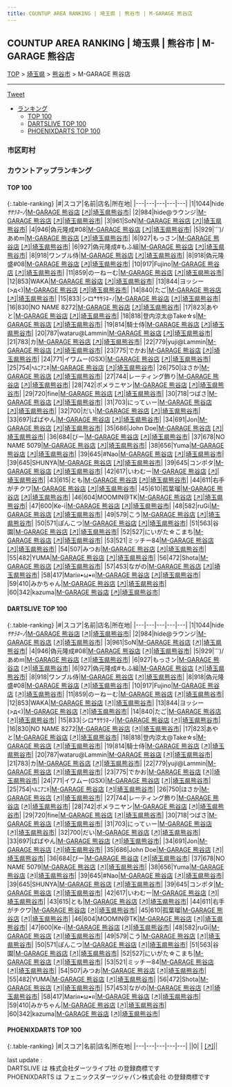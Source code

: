 ```yaml
---
title: COUNTUP AREA RANKING | 埼玉県 | 熊谷市 | M-GARAGE 熊谷店
---
```

## COUNTUP AREA RANKING | 埼玉県 | 熊谷市 | M-GARAGE 熊谷店

[TOP](/darts/rank/) > [埼玉県](/darts/rank/埼玉県/) > [熊谷市](/darts/rank/埼玉県/熊谷市/) > M-GARAGE 熊谷店

___

<a href="https://twitter.com/share?ref_src=twsrc%5Etfw" data-text="COUNTUP AREA RANKING | 埼玉県熊谷市M-GARAGE 熊谷店" class="twitter-share-button" data-hashtags="DARTSLIVE,PHOENIXDARTS,darts,ダーツ" data-show-count="false">Tweet</a>

* [ランキング](#カウントアップランキング)
    * [TOP 100](#top-100)
    * [DARTSLIVE TOP 100](#dartslive-top-100)
    * [PHOENIXDARTS TOP 100](#phoenixdarts-top-100)

### 市区町村

<ul>

</ul>

### カウントアップランキング

#### TOP 100



{:.table-ranking}
|#|スコア|名前|店名|所在地|
|---|---|---|---|---|
|1|1044|<span class="rank-name-dl">hide*ｻｻﾗﾈｰﾉ*</span>|<a href="/darts/rank/shops/a2aa69e2e9a687ba28032249b44395af.html">M-GARAGE 熊谷店</a> <a href="https://search.dartslive.com/jp/shop/a2aa69e2e9a687ba28032249b44395af">[↗]</a>|<a href="/darts/rank/埼玉県/熊谷市">埼玉県熊谷市</a>|
|2|984|<span class="rank-name-dl">hide@ラウンジ</span>|<a href="/darts/rank/shops/a2aa69e2e9a687ba28032249b44395af.html">M-GARAGE 熊谷店</a> <a href="https://search.dartslive.com/jp/shop/a2aa69e2e9a687ba28032249b44395af">[↗]</a>|<a href="/darts/rank/埼玉県/熊谷市">埼玉県熊谷市</a>|
|3|961|<span class="rank-name-dl">SoN</span>|<a href="/darts/rank/shops/a2aa69e2e9a687ba28032249b44395af.html">M-GARAGE 熊谷店</a> <a href="https://search.dartslive.com/jp/shop/a2aa69e2e9a687ba28032249b44395af">[↗]</a>|<a href="/darts/rank/埼玉県/熊谷市">埼玉県熊谷市</a>|
|4|946|<span class="rank-name-dl">偽元隆成#08</span>|<a href="/darts/rank/shops/a2aa69e2e9a687ba28032249b44395af.html">M-GARAGE 熊谷店</a> <a href="https://search.dartslive.com/jp/shop/a2aa69e2e9a687ba28032249b44395af">[↗]</a>|<a href="/darts/rank/埼玉県/熊谷市">埼玉県熊谷市</a>|
|5|929|<span class="rank-name-dl">˙˘˙)/あめm</span>|<a href="/darts/rank/shops/a2aa69e2e9a687ba28032249b44395af.html">M-GARAGE 熊谷店</a> <a href="https://search.dartslive.com/jp/shop/a2aa69e2e9a687ba28032249b44395af">[↗]</a>|<a href="/darts/rank/埼玉県/熊谷市">埼玉県熊谷市</a>|
|6|927|<span class="rank-name-dl">もっさン</span>|<a href="/darts/rank/shops/a2aa69e2e9a687ba28032249b44395af.html">M-GARAGE 熊谷店</a> <a href="https://search.dartslive.com/jp/shop/a2aa69e2e9a687ba28032249b44395af">[↗]</a>|<a href="/darts/rank/埼玉県/熊谷市">埼玉県熊谷市</a>|
|6|927|<span class="rank-name-dl">偽元隆成#もふ組</span>|<a href="/darts/rank/shops/a2aa69e2e9a687ba28032249b44395af.html">M-GARAGE 熊谷店</a> <a href="https://search.dartslive.com/jp/shop/a2aa69e2e9a687ba28032249b44395af">[↗]</a>|<a href="/darts/rank/埼玉県/熊谷市">埼玉県熊谷市</a>|
|8|918|<span class="rank-name-dl">ワンブル侍</span>|<a href="/darts/rank/shops/a2aa69e2e9a687ba28032249b44395af.html">M-GARAGE 熊谷店</a> <a href="https://search.dartslive.com/jp/shop/a2aa69e2e9a687ba28032249b44395af">[↗]</a>|<a href="/darts/rank/埼玉県/熊谷市">埼玉県熊谷市</a>|
|8|918|<span class="rank-name-dl">偽元隆盛#08</span>|<a href="/darts/rank/shops/a2aa69e2e9a687ba28032249b44395af.html">M-GARAGE 熊谷店</a> <a href="https://search.dartslive.com/jp/shop/a2aa69e2e9a687ba28032249b44395af">[↗]</a>|<a href="/darts/rank/埼玉県/熊谷市">埼玉県熊谷市</a>|
|10|917|<span class="rank-name-dl">Fujino</span>|<a href="/darts/rank/shops/a2aa69e2e9a687ba28032249b44395af.html">M-GARAGE 熊谷店</a> <a href="https://search.dartslive.com/jp/shop/a2aa69e2e9a687ba28032249b44395af">[↗]</a>|<a href="/darts/rank/埼玉県/熊谷市">埼玉県熊谷市</a>|
|11|859|<span class="rank-name-dl">のーねーむ</span>|<a href="/darts/rank/shops/a2aa69e2e9a687ba28032249b44395af.html">M-GARAGE 熊谷店</a> <a href="https://search.dartslive.com/jp/shop/a2aa69e2e9a687ba28032249b44395af">[↗]</a>|<a href="/darts/rank/埼玉県/熊谷市">埼玉県熊谷市</a>|
|12|853|<span class="rank-name-dl">WAKA</span>|<a href="/darts/rank/shops/a2aa69e2e9a687ba28032249b44395af.html">M-GARAGE 熊谷店</a> <a href="https://search.dartslive.com/jp/shop/a2aa69e2e9a687ba28032249b44395af">[↗]</a>|<a href="/darts/rank/埼玉県/熊谷市">埼玉県熊谷市</a>|
|13|844|<span class="rank-name-dl">ヨッシー(&gt;д&lt;)</span>|<a href="/darts/rank/shops/a2aa69e2e9a687ba28032249b44395af.html">M-GARAGE 熊谷店</a> <a href="https://search.dartslive.com/jp/shop/a2aa69e2e9a687ba28032249b44395af">[↗]</a>|<a href="/darts/rank/埼玉県/熊谷市">埼玉県熊谷市</a>|
|14|840|<span class="rank-name-dl">たご</span>|<a href="/darts/rank/shops/a2aa69e2e9a687ba28032249b44395af.html">M-GARAGE 熊谷店</a> <a href="https://search.dartslive.com/jp/shop/a2aa69e2e9a687ba28032249b44395af">[↗]</a>|<a href="/darts/rank/埼玉県/熊谷市">埼玉県熊谷市</a>|
|15|833|<span class="rank-name-dl">シロ*ｻｻﾗﾈｰﾉ</span>|<a href="/darts/rank/shops/a2aa69e2e9a687ba28032249b44395af.html">M-GARAGE 熊谷店</a> <a href="https://search.dartslive.com/jp/shop/a2aa69e2e9a687ba28032249b44395af">[↗]</a>|<a href="/darts/rank/埼玉県/熊谷市">埼玉県熊谷市</a>|
|16|830|<span class="rank-name-dl">NO NAME 8272</span>|<a href="/darts/rank/shops/a2aa69e2e9a687ba28032249b44395af.html">M-GARAGE 熊谷店</a> <a href="https://search.dartslive.com/jp/shop/a2aa69e2e9a687ba28032249b44395af">[↗]</a>|<a href="/darts/rank/埼玉県/熊谷市">埼玉県熊谷市</a>|
|17|823|<span class="rank-name-dl">あやと</span>|<a href="/darts/rank/shops/a2aa69e2e9a687ba28032249b44395af.html">M-GARAGE 熊谷店</a> <a href="https://search.dartslive.com/jp/shop/a2aa69e2e9a687ba28032249b44395af">[↗]</a>|<a href="/darts/rank/埼玉県/熊谷市">埼玉県熊谷市</a>|
|18|818|<span class="rank-name-dl">登内涼太@Take☆s</span>|<a href="/darts/rank/shops/a2aa69e2e9a687ba28032249b44395af.html">M-GARAGE 熊谷店</a> <a href="https://search.dartslive.com/jp/shop/a2aa69e2e9a687ba28032249b44395af">[↗]</a>|<a href="/darts/rank/埼玉県/熊谷市">埼玉県熊谷市</a>|
|19|814|<span class="rank-name-dl">騎士侍</span>|<a href="/darts/rank/shops/a2aa69e2e9a687ba28032249b44395af.html">M-GARAGE 熊谷店</a> <a href="https://search.dartslive.com/jp/shop/a2aa69e2e9a687ba28032249b44395af">[↗]</a>|<a href="/darts/rank/埼玉県/熊谷市">埼玉県熊谷市</a>|
|20|787|<span class="rank-name-dl">wataru@Lammin</span>|<a href="/darts/rank/shops/a2aa69e2e9a687ba28032249b44395af.html">M-GARAGE 熊谷店</a> <a href="https://search.dartslive.com/jp/shop/a2aa69e2e9a687ba28032249b44395af">[↗]</a>|<a href="/darts/rank/埼玉県/熊谷市">埼玉県熊谷市</a>|
|21|783|<span class="rank-name-dl">カ</span>|<a href="/darts/rank/shops/a2aa69e2e9a687ba28032249b44395af.html">M-GARAGE 熊谷店</a> <a href="https://search.dartslive.com/jp/shop/a2aa69e2e9a687ba28032249b44395af">[↗]</a>|<a href="/darts/rank/埼玉県/熊谷市">埼玉県熊谷市</a>|
|22|779|<span class="rank-name-dl">yuji@Lammin</span>|<a href="/darts/rank/shops/a2aa69e2e9a687ba28032249b44395af.html">M-GARAGE 熊谷店</a> <a href="https://search.dartslive.com/jp/shop/a2aa69e2e9a687ba28032249b44395af">[↗]</a>|<a href="/darts/rank/埼玉県/熊谷市">埼玉県熊谷市</a>|
|23|775|<span class="rank-name-dl">でかお</span>|<a href="/darts/rank/shops/a2aa69e2e9a687ba28032249b44395af.html">M-GARAGE 熊谷店</a> <a href="https://search.dartslive.com/jp/shop/a2aa69e2e9a687ba28032249b44395af">[↗]</a>|<a href="/darts/rank/埼玉県/熊谷市">埼玉県熊谷市</a>|
|24|771|<span class="rank-name-dl">イワムー(GSX)</span>|<a href="/darts/rank/shops/a2aa69e2e9a687ba28032249b44395af.html">M-GARAGE 熊谷店</a> <a href="https://search.dartslive.com/jp/shop/a2aa69e2e9a687ba28032249b44395af">[↗]</a>|<a href="/darts/rank/埼玉県/熊谷市">埼玉県熊谷市</a>|
|25|754|<span class="rank-name-dl">ﾍﾙﾆｱﾆｷ</span>|<a href="/darts/rank/shops/a2aa69e2e9a687ba28032249b44395af.html">M-GARAGE 熊谷店</a> <a href="https://search.dartslive.com/jp/shop/a2aa69e2e9a687ba28032249b44395af">[↗]</a>|<a href="/darts/rank/埼玉県/熊谷市">埼玉県熊谷市</a>|
|26|750|<span class="rank-name-dl">ほさか</span>|<a href="/darts/rank/shops/a2aa69e2e9a687ba28032249b44395af.html">M-GARAGE 熊谷店</a> <a href="https://search.dartslive.com/jp/shop/a2aa69e2e9a687ba28032249b44395af">[↗]</a>|<a href="/darts/rank/埼玉県/熊谷市">埼玉県熊谷市</a>|
|27|744|<span class="rank-name-dl">レーティング飾り</span>|<a href="/darts/rank/shops/a2aa69e2e9a687ba28032249b44395af.html">M-GARAGE 熊谷店</a> <a href="https://search.dartslive.com/jp/shop/a2aa69e2e9a687ba28032249b44395af">[↗]</a>|<a href="/darts/rank/埼玉県/熊谷市">埼玉県熊谷市</a>|
|28|742|<span class="rank-name-dl">ポメラニヤン</span>|<a href="/darts/rank/shops/a2aa69e2e9a687ba28032249b44395af.html">M-GARAGE 熊谷店</a> <a href="https://search.dartslive.com/jp/shop/a2aa69e2e9a687ba28032249b44395af">[↗]</a>|<a href="/darts/rank/埼玉県/熊谷市">埼玉県熊谷市</a>|
|29|720|<span class="rank-name-dl">fine</span>|<a href="/darts/rank/shops/a2aa69e2e9a687ba28032249b44395af.html">M-GARAGE 熊谷店</a> <a href="https://search.dartslive.com/jp/shop/a2aa69e2e9a687ba28032249b44395af">[↗]</a>|<a href="/darts/rank/埼玉県/熊谷市">埼玉県熊谷市</a>|
|30|718|<span class="rank-name-dl">つばさ</span>|<a href="/darts/rank/shops/a2aa69e2e9a687ba28032249b44395af.html">M-GARAGE 熊谷店</a> <a href="https://search.dartslive.com/jp/shop/a2aa69e2e9a687ba28032249b44395af">[↗]</a>|<a href="/darts/rank/埼玉県/熊谷市">埼玉県熊谷市</a>|
|31|703|<span class="rank-name-dl">にってぃー</span>|<a href="/darts/rank/shops/a2aa69e2e9a687ba28032249b44395af.html">M-GARAGE 熊谷店</a> <a href="https://search.dartslive.com/jp/shop/a2aa69e2e9a687ba28032249b44395af">[↗]</a>|<a href="/darts/rank/埼玉県/熊谷市">埼玉県熊谷市</a>|
|32|700|<span class="rank-name-dl">だい</span>|<a href="/darts/rank/shops/a2aa69e2e9a687ba28032249b44395af.html">M-GARAGE 熊谷店</a> <a href="https://search.dartslive.com/jp/shop/a2aa69e2e9a687ba28032249b44395af">[↗]</a>|<a href="/darts/rank/埼玉県/熊谷市">埼玉県熊谷市</a>|
|33|697|<span class="rank-name-dl">ぱぱやん</span>|<a href="/darts/rank/shops/a2aa69e2e9a687ba28032249b44395af.html">M-GARAGE 熊谷店</a> <a href="https://search.dartslive.com/jp/shop/a2aa69e2e9a687ba28032249b44395af">[↗]</a>|<a href="/darts/rank/埼玉県/熊谷市">埼玉県熊谷市</a>|
|34|691|<span class="rank-name-dl">Jon</span>|<a href="/darts/rank/shops/a2aa69e2e9a687ba28032249b44395af.html">M-GARAGE 熊谷店</a> <a href="https://search.dartslive.com/jp/shop/a2aa69e2e9a687ba28032249b44395af">[↗]</a>|<a href="/darts/rank/埼玉県/熊谷市">埼玉県熊谷市</a>|
|35|686|<span class="rank-name-dl">John Doe</span>|<a href="/darts/rank/shops/a2aa69e2e9a687ba28032249b44395af.html">M-GARAGE 熊谷店</a> <a href="https://search.dartslive.com/jp/shop/a2aa69e2e9a687ba28032249b44395af">[↗]</a>|<a href="/darts/rank/埼玉県/熊谷市">埼玉県熊谷市</a>|
|36|684|<span class="rank-name-dl">びー</span>|<a href="/darts/rank/shops/a2aa69e2e9a687ba28032249b44395af.html">M-GARAGE 熊谷店</a> <a href="https://search.dartslive.com/jp/shop/a2aa69e2e9a687ba28032249b44395af">[↗]</a>|<a href="/darts/rank/埼玉県/熊谷市">埼玉県熊谷市</a>|
|37|678|<span class="rank-name-dl">NO NAME 5079</span>|<a href="/darts/rank/shops/a2aa69e2e9a687ba28032249b44395af.html">M-GARAGE 熊谷店</a> <a href="https://search.dartslive.com/jp/shop/a2aa69e2e9a687ba28032249b44395af">[↗]</a>|<a href="/darts/rank/埼玉県/熊谷市">埼玉県熊谷市</a>|
|38|656|<span class="rank-name-dl">Yuma</span>|<a href="/darts/rank/shops/a2aa69e2e9a687ba28032249b44395af.html">M-GARAGE 熊谷店</a> <a href="https://search.dartslive.com/jp/shop/a2aa69e2e9a687ba28032249b44395af">[↗]</a>|<a href="/darts/rank/埼玉県/熊谷市">埼玉県熊谷市</a>|
|39|645|<span class="rank-name-dl">#Nao</span>|<a href="/darts/rank/shops/a2aa69e2e9a687ba28032249b44395af.html">M-GARAGE 熊谷店</a> <a href="https://search.dartslive.com/jp/shop/a2aa69e2e9a687ba28032249b44395af">[↗]</a>|<a href="/darts/rank/埼玉県/熊谷市">埼玉県熊谷市</a>|
|39|645|<span class="rank-name-dl">SHUNYA</span>|<a href="/darts/rank/shops/a2aa69e2e9a687ba28032249b44395af.html">M-GARAGE 熊谷店</a> <a href="https://search.dartslive.com/jp/shop/a2aa69e2e9a687ba28032249b44395af">[↗]</a>|<a href="/darts/rank/埼玉県/熊谷市">埼玉県熊谷市</a>|
|39|645|<span class="rank-name-dl">コンポタ</span>|<a href="/darts/rank/shops/a2aa69e2e9a687ba28032249b44395af.html">M-GARAGE 熊谷店</a> <a href="https://search.dartslive.com/jp/shop/a2aa69e2e9a687ba28032249b44395af">[↗]</a>|<a href="/darts/rank/埼玉県/熊谷市">埼玉県熊谷市</a>|
|42|617|<span class="rank-name-dl">いわむー</span>|<a href="/darts/rank/shops/a2aa69e2e9a687ba28032249b44395af.html">M-GARAGE 熊谷店</a> <a href="https://search.dartslive.com/jp/shop/a2aa69e2e9a687ba28032249b44395af">[↗]</a>|<a href="/darts/rank/埼玉県/熊谷市">埼玉県熊谷市</a>|
|43|615|<span class="rank-name-dl">とも</span>|<a href="/darts/rank/shops/a2aa69e2e9a687ba28032249b44395af.html">M-GARAGE 熊谷店</a> <a href="https://search.dartslive.com/jp/shop/a2aa69e2e9a687ba28032249b44395af">[↗]</a>|<a href="/darts/rank/埼玉県/熊谷市">埼玉県熊谷市</a>|
|44|611|<span class="rank-name-dl">右手がチクワ</span>|<a href="/darts/rank/shops/a2aa69e2e9a687ba28032249b44395af.html">M-GARAGE 熊谷店</a> <a href="https://search.dartslive.com/jp/shop/a2aa69e2e9a687ba28032249b44395af">[↗]</a>|<a href="/darts/rank/埼玉県/熊谷市">埼玉県熊谷市</a>|
|45|610|<span class="rank-name-dl">孤葉瑠</span>|<a href="/darts/rank/shops/a2aa69e2e9a687ba28032249b44395af.html">M-GARAGE 熊谷店</a> <a href="https://search.dartslive.com/jp/shop/a2aa69e2e9a687ba28032249b44395af">[↗]</a>|<a href="/darts/rank/埼玉県/熊谷市">埼玉県熊谷市</a>|
|46|604|<span class="rank-name-dl">MOOMIN@TK</span>|<a href="/darts/rank/shops/a2aa69e2e9a687ba28032249b44395af.html">M-GARAGE 熊谷店</a> <a href="https://search.dartslive.com/jp/shop/a2aa69e2e9a687ba28032249b44395af">[↗]</a>|<a href="/darts/rank/埼玉県/熊谷市">埼玉県熊谷市</a>|
|47|600|<span class="rank-name-dl">Ke-i</span>|<a href="/darts/rank/shops/a2aa69e2e9a687ba28032249b44395af.html">M-GARAGE 熊谷店</a> <a href="https://search.dartslive.com/jp/shop/a2aa69e2e9a687ba28032249b44395af">[↗]</a>|<a href="/darts/rank/埼玉県/熊谷市">埼玉県熊谷市</a>|
|48|582|<span class="rank-name-dl">ruGi</span>|<a href="/darts/rank/shops/a2aa69e2e9a687ba28032249b44395af.html">M-GARAGE 熊谷店</a> <a href="https://search.dartslive.com/jp/shop/a2aa69e2e9a687ba28032249b44395af">[↗]</a>|<a href="/darts/rank/埼玉県/熊谷市">埼玉県熊谷市</a>|
|49|579|<span class="rank-name-dl">こう</span>|<a href="/darts/rank/shops/a2aa69e2e9a687ba28032249b44395af.html">M-GARAGE 熊谷店</a> <a href="https://search.dartslive.com/jp/shop/a2aa69e2e9a687ba28032249b44395af">[↗]</a>|<a href="/darts/rank/埼玉県/熊谷市">埼玉県熊谷市</a>|
|50|571|<span class="rank-name-dl">ぽんこつ</span>|<a href="/darts/rank/shops/a2aa69e2e9a687ba28032249b44395af.html">M-GARAGE 熊谷店</a> <a href="https://search.dartslive.com/jp/shop/a2aa69e2e9a687ba28032249b44395af">[↗]</a>|<a href="/darts/rank/埼玉県/熊谷市">埼玉県熊谷市</a>|
|51|563|<span class="rank-name-dl">谷園</span>|<a href="/darts/rank/shops/a2aa69e2e9a687ba28032249b44395af.html">M-GARAGE 熊谷店</a> <a href="https://search.dartslive.com/jp/shop/a2aa69e2e9a687ba28032249b44395af">[↗]</a>|<a href="/darts/rank/埼玉県/熊谷市">埼玉県熊谷市</a>|
|52|527|<span class="rank-name-dl">にいがた☆こまち</span>|<a href="/darts/rank/shops/a2aa69e2e9a687ba28032249b44395af.html">M-GARAGE 熊谷店</a> <a href="https://search.dartslive.com/jp/shop/a2aa69e2e9a687ba28032249b44395af">[↗]</a>|<a href="/darts/rank/埼玉県/熊谷市">埼玉県熊谷市</a>|
|53|521|<span class="rank-name-dl">ミッチー84</span>|<a href="/darts/rank/shops/a2aa69e2e9a687ba28032249b44395af.html">M-GARAGE 熊谷店</a> <a href="https://search.dartslive.com/jp/shop/a2aa69e2e9a687ba28032249b44395af">[↗]</a>|<a href="/darts/rank/埼玉県/熊谷市">埼玉県熊谷市</a>|
|54|507|<span class="rank-name-dl">みつお</span>|<a href="/darts/rank/shops/a2aa69e2e9a687ba28032249b44395af.html">M-GARAGE 熊谷店</a> <a href="https://search.dartslive.com/jp/shop/a2aa69e2e9a687ba28032249b44395af">[↗]</a>|<a href="/darts/rank/埼玉県/熊谷市">埼玉県熊谷市</a>|
|55|482|<span class="rank-name-dl">YUMA</span>|<a href="/darts/rank/shops/a2aa69e2e9a687ba28032249b44395af.html">M-GARAGE 熊谷店</a> <a href="https://search.dartslive.com/jp/shop/a2aa69e2e9a687ba28032249b44395af">[↗]</a>|<a href="/darts/rank/埼玉県/熊谷市">埼玉県熊谷市</a>|
|56|472|<span class="rank-name-dl">Shota</span>|<a href="/darts/rank/shops/a2aa69e2e9a687ba28032249b44395af.html">M-GARAGE 熊谷店</a> <a href="https://search.dartslive.com/jp/shop/a2aa69e2e9a687ba28032249b44395af">[↗]</a>|<a href="/darts/rank/埼玉県/熊谷市">埼玉県熊谷市</a>|
|57|453|<span class="rank-name-dl">ながの</span>|<a href="/darts/rank/shops/a2aa69e2e9a687ba28032249b44395af.html">M-GARAGE 熊谷店</a> <a href="https://search.dartslive.com/jp/shop/a2aa69e2e9a687ba28032249b44395af">[↗]</a>|<a href="/darts/rank/埼玉県/熊谷市">埼玉県熊谷市</a>|
|58|417|<span class="rank-name-dl">Mariฅ•ω•ฅ</span>|<a href="/darts/rank/shops/a2aa69e2e9a687ba28032249b44395af.html">M-GARAGE 熊谷店</a> <a href="https://search.dartslive.com/jp/shop/a2aa69e2e9a687ba28032249b44395af">[↗]</a>|<a href="/darts/rank/埼玉県/熊谷市">埼玉県熊谷市</a>|
|59|410|<span class="rank-name-dl">みかちゃん</span>|<a href="/darts/rank/shops/a2aa69e2e9a687ba28032249b44395af.html">M-GARAGE 熊谷店</a> <a href="https://search.dartslive.com/jp/shop/a2aa69e2e9a687ba28032249b44395af">[↗]</a>|<a href="/darts/rank/埼玉県/熊谷市">埼玉県熊谷市</a>|
|60|342|<span class="rank-name-dl">kazuma</span>|<a href="/darts/rank/shops/a2aa69e2e9a687ba28032249b44395af.html">M-GARAGE 熊谷店</a> <a href="https://search.dartslive.com/jp/shop/a2aa69e2e9a687ba28032249b44395af">[↗]</a>|<a href="/darts/rank/埼玉県/熊谷市">埼玉県熊谷市</a>|


#### DARTSLIVE TOP 100



{:.table-ranking}
|#|スコア|名前|店名|所在地|
|---|---|---|---|---|
|1|1044|<span class="rank-name-dl">hide*ｻｻﾗﾈｰﾉ*</span>|<a href="/darts/rank/shops/a2aa69e2e9a687ba28032249b44395af.html">M-GARAGE 熊谷店</a> <a href="https://search.dartslive.com/jp/shop/a2aa69e2e9a687ba28032249b44395af">[↗]</a>|<a href="/darts/rank/埼玉県/熊谷市">埼玉県熊谷市</a>|
|2|984|<span class="rank-name-dl">hide@ラウンジ</span>|<a href="/darts/rank/shops/a2aa69e2e9a687ba28032249b44395af.html">M-GARAGE 熊谷店</a> <a href="https://search.dartslive.com/jp/shop/a2aa69e2e9a687ba28032249b44395af">[↗]</a>|<a href="/darts/rank/埼玉県/熊谷市">埼玉県熊谷市</a>|
|3|961|<span class="rank-name-dl">SoN</span>|<a href="/darts/rank/shops/a2aa69e2e9a687ba28032249b44395af.html">M-GARAGE 熊谷店</a> <a href="https://search.dartslive.com/jp/shop/a2aa69e2e9a687ba28032249b44395af">[↗]</a>|<a href="/darts/rank/埼玉県/熊谷市">埼玉県熊谷市</a>|
|4|946|<span class="rank-name-dl">偽元隆成#08</span>|<a href="/darts/rank/shops/a2aa69e2e9a687ba28032249b44395af.html">M-GARAGE 熊谷店</a> <a href="https://search.dartslive.com/jp/shop/a2aa69e2e9a687ba28032249b44395af">[↗]</a>|<a href="/darts/rank/埼玉県/熊谷市">埼玉県熊谷市</a>|
|5|929|<span class="rank-name-dl">˙˘˙)/あめm</span>|<a href="/darts/rank/shops/a2aa69e2e9a687ba28032249b44395af.html">M-GARAGE 熊谷店</a> <a href="https://search.dartslive.com/jp/shop/a2aa69e2e9a687ba28032249b44395af">[↗]</a>|<a href="/darts/rank/埼玉県/熊谷市">埼玉県熊谷市</a>|
|6|927|<span class="rank-name-dl">もっさン</span>|<a href="/darts/rank/shops/a2aa69e2e9a687ba28032249b44395af.html">M-GARAGE 熊谷店</a> <a href="https://search.dartslive.com/jp/shop/a2aa69e2e9a687ba28032249b44395af">[↗]</a>|<a href="/darts/rank/埼玉県/熊谷市">埼玉県熊谷市</a>|
|6|927|<span class="rank-name-dl">偽元隆成#もふ組</span>|<a href="/darts/rank/shops/a2aa69e2e9a687ba28032249b44395af.html">M-GARAGE 熊谷店</a> <a href="https://search.dartslive.com/jp/shop/a2aa69e2e9a687ba28032249b44395af">[↗]</a>|<a href="/darts/rank/埼玉県/熊谷市">埼玉県熊谷市</a>|
|8|918|<span class="rank-name-dl">ワンブル侍</span>|<a href="/darts/rank/shops/a2aa69e2e9a687ba28032249b44395af.html">M-GARAGE 熊谷店</a> <a href="https://search.dartslive.com/jp/shop/a2aa69e2e9a687ba28032249b44395af">[↗]</a>|<a href="/darts/rank/埼玉県/熊谷市">埼玉県熊谷市</a>|
|8|918|<span class="rank-name-dl">偽元隆盛#08</span>|<a href="/darts/rank/shops/a2aa69e2e9a687ba28032249b44395af.html">M-GARAGE 熊谷店</a> <a href="https://search.dartslive.com/jp/shop/a2aa69e2e9a687ba28032249b44395af">[↗]</a>|<a href="/darts/rank/埼玉県/熊谷市">埼玉県熊谷市</a>|
|10|917|<span class="rank-name-dl">Fujino</span>|<a href="/darts/rank/shops/a2aa69e2e9a687ba28032249b44395af.html">M-GARAGE 熊谷店</a> <a href="https://search.dartslive.com/jp/shop/a2aa69e2e9a687ba28032249b44395af">[↗]</a>|<a href="/darts/rank/埼玉県/熊谷市">埼玉県熊谷市</a>|
|11|859|<span class="rank-name-dl">のーねーむ</span>|<a href="/darts/rank/shops/a2aa69e2e9a687ba28032249b44395af.html">M-GARAGE 熊谷店</a> <a href="https://search.dartslive.com/jp/shop/a2aa69e2e9a687ba28032249b44395af">[↗]</a>|<a href="/darts/rank/埼玉県/熊谷市">埼玉県熊谷市</a>|
|12|853|<span class="rank-name-dl">WAKA</span>|<a href="/darts/rank/shops/a2aa69e2e9a687ba28032249b44395af.html">M-GARAGE 熊谷店</a> <a href="https://search.dartslive.com/jp/shop/a2aa69e2e9a687ba28032249b44395af">[↗]</a>|<a href="/darts/rank/埼玉県/熊谷市">埼玉県熊谷市</a>|
|13|844|<span class="rank-name-dl">ヨッシー(&gt;д&lt;)</span>|<a href="/darts/rank/shops/a2aa69e2e9a687ba28032249b44395af.html">M-GARAGE 熊谷店</a> <a href="https://search.dartslive.com/jp/shop/a2aa69e2e9a687ba28032249b44395af">[↗]</a>|<a href="/darts/rank/埼玉県/熊谷市">埼玉県熊谷市</a>|
|14|840|<span class="rank-name-dl">たご</span>|<a href="/darts/rank/shops/a2aa69e2e9a687ba28032249b44395af.html">M-GARAGE 熊谷店</a> <a href="https://search.dartslive.com/jp/shop/a2aa69e2e9a687ba28032249b44395af">[↗]</a>|<a href="/darts/rank/埼玉県/熊谷市">埼玉県熊谷市</a>|
|15|833|<span class="rank-name-dl">シロ*ｻｻﾗﾈｰﾉ</span>|<a href="/darts/rank/shops/a2aa69e2e9a687ba28032249b44395af.html">M-GARAGE 熊谷店</a> <a href="https://search.dartslive.com/jp/shop/a2aa69e2e9a687ba28032249b44395af">[↗]</a>|<a href="/darts/rank/埼玉県/熊谷市">埼玉県熊谷市</a>|
|16|830|<span class="rank-name-dl">NO NAME 8272</span>|<a href="/darts/rank/shops/a2aa69e2e9a687ba28032249b44395af.html">M-GARAGE 熊谷店</a> <a href="https://search.dartslive.com/jp/shop/a2aa69e2e9a687ba28032249b44395af">[↗]</a>|<a href="/darts/rank/埼玉県/熊谷市">埼玉県熊谷市</a>|
|17|823|<span class="rank-name-dl">あやと</span>|<a href="/darts/rank/shops/a2aa69e2e9a687ba28032249b44395af.html">M-GARAGE 熊谷店</a> <a href="https://search.dartslive.com/jp/shop/a2aa69e2e9a687ba28032249b44395af">[↗]</a>|<a href="/darts/rank/埼玉県/熊谷市">埼玉県熊谷市</a>|
|18|818|<span class="rank-name-dl">登内涼太@Take☆s</span>|<a href="/darts/rank/shops/a2aa69e2e9a687ba28032249b44395af.html">M-GARAGE 熊谷店</a> <a href="https://search.dartslive.com/jp/shop/a2aa69e2e9a687ba28032249b44395af">[↗]</a>|<a href="/darts/rank/埼玉県/熊谷市">埼玉県熊谷市</a>|
|19|814|<span class="rank-name-dl">騎士侍</span>|<a href="/darts/rank/shops/a2aa69e2e9a687ba28032249b44395af.html">M-GARAGE 熊谷店</a> <a href="https://search.dartslive.com/jp/shop/a2aa69e2e9a687ba28032249b44395af">[↗]</a>|<a href="/darts/rank/埼玉県/熊谷市">埼玉県熊谷市</a>|
|20|787|<span class="rank-name-dl">wataru@Lammin</span>|<a href="/darts/rank/shops/a2aa69e2e9a687ba28032249b44395af.html">M-GARAGE 熊谷店</a> <a href="https://search.dartslive.com/jp/shop/a2aa69e2e9a687ba28032249b44395af">[↗]</a>|<a href="/darts/rank/埼玉県/熊谷市">埼玉県熊谷市</a>|
|21|783|<span class="rank-name-dl">カ</span>|<a href="/darts/rank/shops/a2aa69e2e9a687ba28032249b44395af.html">M-GARAGE 熊谷店</a> <a href="https://search.dartslive.com/jp/shop/a2aa69e2e9a687ba28032249b44395af">[↗]</a>|<a href="/darts/rank/埼玉県/熊谷市">埼玉県熊谷市</a>|
|22|779|<span class="rank-name-dl">yuji@Lammin</span>|<a href="/darts/rank/shops/a2aa69e2e9a687ba28032249b44395af.html">M-GARAGE 熊谷店</a> <a href="https://search.dartslive.com/jp/shop/a2aa69e2e9a687ba28032249b44395af">[↗]</a>|<a href="/darts/rank/埼玉県/熊谷市">埼玉県熊谷市</a>|
|23|775|<span class="rank-name-dl">でかお</span>|<a href="/darts/rank/shops/a2aa69e2e9a687ba28032249b44395af.html">M-GARAGE 熊谷店</a> <a href="https://search.dartslive.com/jp/shop/a2aa69e2e9a687ba28032249b44395af">[↗]</a>|<a href="/darts/rank/埼玉県/熊谷市">埼玉県熊谷市</a>|
|24|771|<span class="rank-name-dl">イワムー(GSX)</span>|<a href="/darts/rank/shops/a2aa69e2e9a687ba28032249b44395af.html">M-GARAGE 熊谷店</a> <a href="https://search.dartslive.com/jp/shop/a2aa69e2e9a687ba28032249b44395af">[↗]</a>|<a href="/darts/rank/埼玉県/熊谷市">埼玉県熊谷市</a>|
|25|754|<span class="rank-name-dl">ﾍﾙﾆｱﾆｷ</span>|<a href="/darts/rank/shops/a2aa69e2e9a687ba28032249b44395af.html">M-GARAGE 熊谷店</a> <a href="https://search.dartslive.com/jp/shop/a2aa69e2e9a687ba28032249b44395af">[↗]</a>|<a href="/darts/rank/埼玉県/熊谷市">埼玉県熊谷市</a>|
|26|750|<span class="rank-name-dl">ほさか</span>|<a href="/darts/rank/shops/a2aa69e2e9a687ba28032249b44395af.html">M-GARAGE 熊谷店</a> <a href="https://search.dartslive.com/jp/shop/a2aa69e2e9a687ba28032249b44395af">[↗]</a>|<a href="/darts/rank/埼玉県/熊谷市">埼玉県熊谷市</a>|
|27|744|<span class="rank-name-dl">レーティング飾り</span>|<a href="/darts/rank/shops/a2aa69e2e9a687ba28032249b44395af.html">M-GARAGE 熊谷店</a> <a href="https://search.dartslive.com/jp/shop/a2aa69e2e9a687ba28032249b44395af">[↗]</a>|<a href="/darts/rank/埼玉県/熊谷市">埼玉県熊谷市</a>|
|28|742|<span class="rank-name-dl">ポメラニヤン</span>|<a href="/darts/rank/shops/a2aa69e2e9a687ba28032249b44395af.html">M-GARAGE 熊谷店</a> <a href="https://search.dartslive.com/jp/shop/a2aa69e2e9a687ba28032249b44395af">[↗]</a>|<a href="/darts/rank/埼玉県/熊谷市">埼玉県熊谷市</a>|
|29|720|<span class="rank-name-dl">fine</span>|<a href="/darts/rank/shops/a2aa69e2e9a687ba28032249b44395af.html">M-GARAGE 熊谷店</a> <a href="https://search.dartslive.com/jp/shop/a2aa69e2e9a687ba28032249b44395af">[↗]</a>|<a href="/darts/rank/埼玉県/熊谷市">埼玉県熊谷市</a>|
|30|718|<span class="rank-name-dl">つばさ</span>|<a href="/darts/rank/shops/a2aa69e2e9a687ba28032249b44395af.html">M-GARAGE 熊谷店</a> <a href="https://search.dartslive.com/jp/shop/a2aa69e2e9a687ba28032249b44395af">[↗]</a>|<a href="/darts/rank/埼玉県/熊谷市">埼玉県熊谷市</a>|
|31|703|<span class="rank-name-dl">にってぃー</span>|<a href="/darts/rank/shops/a2aa69e2e9a687ba28032249b44395af.html">M-GARAGE 熊谷店</a> <a href="https://search.dartslive.com/jp/shop/a2aa69e2e9a687ba28032249b44395af">[↗]</a>|<a href="/darts/rank/埼玉県/熊谷市">埼玉県熊谷市</a>|
|32|700|<span class="rank-name-dl">だい</span>|<a href="/darts/rank/shops/a2aa69e2e9a687ba28032249b44395af.html">M-GARAGE 熊谷店</a> <a href="https://search.dartslive.com/jp/shop/a2aa69e2e9a687ba28032249b44395af">[↗]</a>|<a href="/darts/rank/埼玉県/熊谷市">埼玉県熊谷市</a>|
|33|697|<span class="rank-name-dl">ぱぱやん</span>|<a href="/darts/rank/shops/a2aa69e2e9a687ba28032249b44395af.html">M-GARAGE 熊谷店</a> <a href="https://search.dartslive.com/jp/shop/a2aa69e2e9a687ba28032249b44395af">[↗]</a>|<a href="/darts/rank/埼玉県/熊谷市">埼玉県熊谷市</a>|
|34|691|<span class="rank-name-dl">Jon</span>|<a href="/darts/rank/shops/a2aa69e2e9a687ba28032249b44395af.html">M-GARAGE 熊谷店</a> <a href="https://search.dartslive.com/jp/shop/a2aa69e2e9a687ba28032249b44395af">[↗]</a>|<a href="/darts/rank/埼玉県/熊谷市">埼玉県熊谷市</a>|
|35|686|<span class="rank-name-dl">John Doe</span>|<a href="/darts/rank/shops/a2aa69e2e9a687ba28032249b44395af.html">M-GARAGE 熊谷店</a> <a href="https://search.dartslive.com/jp/shop/a2aa69e2e9a687ba28032249b44395af">[↗]</a>|<a href="/darts/rank/埼玉県/熊谷市">埼玉県熊谷市</a>|
|36|684|<span class="rank-name-dl">びー</span>|<a href="/darts/rank/shops/a2aa69e2e9a687ba28032249b44395af.html">M-GARAGE 熊谷店</a> <a href="https://search.dartslive.com/jp/shop/a2aa69e2e9a687ba28032249b44395af">[↗]</a>|<a href="/darts/rank/埼玉県/熊谷市">埼玉県熊谷市</a>|
|37|678|<span class="rank-name-dl">NO NAME 5079</span>|<a href="/darts/rank/shops/a2aa69e2e9a687ba28032249b44395af.html">M-GARAGE 熊谷店</a> <a href="https://search.dartslive.com/jp/shop/a2aa69e2e9a687ba28032249b44395af">[↗]</a>|<a href="/darts/rank/埼玉県/熊谷市">埼玉県熊谷市</a>|
|38|656|<span class="rank-name-dl">Yuma</span>|<a href="/darts/rank/shops/a2aa69e2e9a687ba28032249b44395af.html">M-GARAGE 熊谷店</a> <a href="https://search.dartslive.com/jp/shop/a2aa69e2e9a687ba28032249b44395af">[↗]</a>|<a href="/darts/rank/埼玉県/熊谷市">埼玉県熊谷市</a>|
|39|645|<span class="rank-name-dl">#Nao</span>|<a href="/darts/rank/shops/a2aa69e2e9a687ba28032249b44395af.html">M-GARAGE 熊谷店</a> <a href="https://search.dartslive.com/jp/shop/a2aa69e2e9a687ba28032249b44395af">[↗]</a>|<a href="/darts/rank/埼玉県/熊谷市">埼玉県熊谷市</a>|
|39|645|<span class="rank-name-dl">SHUNYA</span>|<a href="/darts/rank/shops/a2aa69e2e9a687ba28032249b44395af.html">M-GARAGE 熊谷店</a> <a href="https://search.dartslive.com/jp/shop/a2aa69e2e9a687ba28032249b44395af">[↗]</a>|<a href="/darts/rank/埼玉県/熊谷市">埼玉県熊谷市</a>|
|39|645|<span class="rank-name-dl">コンポタ</span>|<a href="/darts/rank/shops/a2aa69e2e9a687ba28032249b44395af.html">M-GARAGE 熊谷店</a> <a href="https://search.dartslive.com/jp/shop/a2aa69e2e9a687ba28032249b44395af">[↗]</a>|<a href="/darts/rank/埼玉県/熊谷市">埼玉県熊谷市</a>|
|42|617|<span class="rank-name-dl">いわむー</span>|<a href="/darts/rank/shops/a2aa69e2e9a687ba28032249b44395af.html">M-GARAGE 熊谷店</a> <a href="https://search.dartslive.com/jp/shop/a2aa69e2e9a687ba28032249b44395af">[↗]</a>|<a href="/darts/rank/埼玉県/熊谷市">埼玉県熊谷市</a>|
|43|615|<span class="rank-name-dl">とも</span>|<a href="/darts/rank/shops/a2aa69e2e9a687ba28032249b44395af.html">M-GARAGE 熊谷店</a> <a href="https://search.dartslive.com/jp/shop/a2aa69e2e9a687ba28032249b44395af">[↗]</a>|<a href="/darts/rank/埼玉県/熊谷市">埼玉県熊谷市</a>|
|44|611|<span class="rank-name-dl">右手がチクワ</span>|<a href="/darts/rank/shops/a2aa69e2e9a687ba28032249b44395af.html">M-GARAGE 熊谷店</a> <a href="https://search.dartslive.com/jp/shop/a2aa69e2e9a687ba28032249b44395af">[↗]</a>|<a href="/darts/rank/埼玉県/熊谷市">埼玉県熊谷市</a>|
|45|610|<span class="rank-name-dl">孤葉瑠</span>|<a href="/darts/rank/shops/a2aa69e2e9a687ba28032249b44395af.html">M-GARAGE 熊谷店</a> <a href="https://search.dartslive.com/jp/shop/a2aa69e2e9a687ba28032249b44395af">[↗]</a>|<a href="/darts/rank/埼玉県/熊谷市">埼玉県熊谷市</a>|
|46|604|<span class="rank-name-dl">MOOMIN@TK</span>|<a href="/darts/rank/shops/a2aa69e2e9a687ba28032249b44395af.html">M-GARAGE 熊谷店</a> <a href="https://search.dartslive.com/jp/shop/a2aa69e2e9a687ba28032249b44395af">[↗]</a>|<a href="/darts/rank/埼玉県/熊谷市">埼玉県熊谷市</a>|
|47|600|<span class="rank-name-dl">Ke-i</span>|<a href="/darts/rank/shops/a2aa69e2e9a687ba28032249b44395af.html">M-GARAGE 熊谷店</a> <a href="https://search.dartslive.com/jp/shop/a2aa69e2e9a687ba28032249b44395af">[↗]</a>|<a href="/darts/rank/埼玉県/熊谷市">埼玉県熊谷市</a>|
|48|582|<span class="rank-name-dl">ruGi</span>|<a href="/darts/rank/shops/a2aa69e2e9a687ba28032249b44395af.html">M-GARAGE 熊谷店</a> <a href="https://search.dartslive.com/jp/shop/a2aa69e2e9a687ba28032249b44395af">[↗]</a>|<a href="/darts/rank/埼玉県/熊谷市">埼玉県熊谷市</a>|
|49|579|<span class="rank-name-dl">こう</span>|<a href="/darts/rank/shops/a2aa69e2e9a687ba28032249b44395af.html">M-GARAGE 熊谷店</a> <a href="https://search.dartslive.com/jp/shop/a2aa69e2e9a687ba28032249b44395af">[↗]</a>|<a href="/darts/rank/埼玉県/熊谷市">埼玉県熊谷市</a>|
|50|571|<span class="rank-name-dl">ぽんこつ</span>|<a href="/darts/rank/shops/a2aa69e2e9a687ba28032249b44395af.html">M-GARAGE 熊谷店</a> <a href="https://search.dartslive.com/jp/shop/a2aa69e2e9a687ba28032249b44395af">[↗]</a>|<a href="/darts/rank/埼玉県/熊谷市">埼玉県熊谷市</a>|
|51|563|<span class="rank-name-dl">谷園</span>|<a href="/darts/rank/shops/a2aa69e2e9a687ba28032249b44395af.html">M-GARAGE 熊谷店</a> <a href="https://search.dartslive.com/jp/shop/a2aa69e2e9a687ba28032249b44395af">[↗]</a>|<a href="/darts/rank/埼玉県/熊谷市">埼玉県熊谷市</a>|
|52|527|<span class="rank-name-dl">にいがた☆こまち</span>|<a href="/darts/rank/shops/a2aa69e2e9a687ba28032249b44395af.html">M-GARAGE 熊谷店</a> <a href="https://search.dartslive.com/jp/shop/a2aa69e2e9a687ba28032249b44395af">[↗]</a>|<a href="/darts/rank/埼玉県/熊谷市">埼玉県熊谷市</a>|
|53|521|<span class="rank-name-dl">ミッチー84</span>|<a href="/darts/rank/shops/a2aa69e2e9a687ba28032249b44395af.html">M-GARAGE 熊谷店</a> <a href="https://search.dartslive.com/jp/shop/a2aa69e2e9a687ba28032249b44395af">[↗]</a>|<a href="/darts/rank/埼玉県/熊谷市">埼玉県熊谷市</a>|
|54|507|<span class="rank-name-dl">みつお</span>|<a href="/darts/rank/shops/a2aa69e2e9a687ba28032249b44395af.html">M-GARAGE 熊谷店</a> <a href="https://search.dartslive.com/jp/shop/a2aa69e2e9a687ba28032249b44395af">[↗]</a>|<a href="/darts/rank/埼玉県/熊谷市">埼玉県熊谷市</a>|
|55|482|<span class="rank-name-dl">YUMA</span>|<a href="/darts/rank/shops/a2aa69e2e9a687ba28032249b44395af.html">M-GARAGE 熊谷店</a> <a href="https://search.dartslive.com/jp/shop/a2aa69e2e9a687ba28032249b44395af">[↗]</a>|<a href="/darts/rank/埼玉県/熊谷市">埼玉県熊谷市</a>|
|56|472|<span class="rank-name-dl">Shota</span>|<a href="/darts/rank/shops/a2aa69e2e9a687ba28032249b44395af.html">M-GARAGE 熊谷店</a> <a href="https://search.dartslive.com/jp/shop/a2aa69e2e9a687ba28032249b44395af">[↗]</a>|<a href="/darts/rank/埼玉県/熊谷市">埼玉県熊谷市</a>|
|57|453|<span class="rank-name-dl">ながの</span>|<a href="/darts/rank/shops/a2aa69e2e9a687ba28032249b44395af.html">M-GARAGE 熊谷店</a> <a href="https://search.dartslive.com/jp/shop/a2aa69e2e9a687ba28032249b44395af">[↗]</a>|<a href="/darts/rank/埼玉県/熊谷市">埼玉県熊谷市</a>|
|58|417|<span class="rank-name-dl">Mariฅ•ω•ฅ</span>|<a href="/darts/rank/shops/a2aa69e2e9a687ba28032249b44395af.html">M-GARAGE 熊谷店</a> <a href="https://search.dartslive.com/jp/shop/a2aa69e2e9a687ba28032249b44395af">[↗]</a>|<a href="/darts/rank/埼玉県/熊谷市">埼玉県熊谷市</a>|
|59|410|<span class="rank-name-dl">みかちゃん</span>|<a href="/darts/rank/shops/a2aa69e2e9a687ba28032249b44395af.html">M-GARAGE 熊谷店</a> <a href="https://search.dartslive.com/jp/shop/a2aa69e2e9a687ba28032249b44395af">[↗]</a>|<a href="/darts/rank/埼玉県/熊谷市">埼玉県熊谷市</a>|
|60|342|<span class="rank-name-dl">kazuma</span>|<a href="/darts/rank/shops/a2aa69e2e9a687ba28032249b44395af.html">M-GARAGE 熊谷店</a> <a href="https://search.dartslive.com/jp/shop/a2aa69e2e9a687ba28032249b44395af">[↗]</a>|<a href="/darts/rank/埼玉県/熊谷市">埼玉県熊谷市</a>|


#### PHOENIXDARTS TOP 100



{:.table-ranking}
|#|スコア|名前|店名|所在地|
|---|---|---|---|---|
||0|<span class="rank-name-dl"> </span>|<a href="/darts/rank/shops/.html"></a> <a href="">[↗]</a>|<a href="/darts/rank//"></a>|


<div class="footer border-top border-gray-light mt-5 pt-3 text-right text-gray">
    last update : <span style="font-weight: italic" id="foot_last_modified"></span><br />
    DARTSLIVE は 株式会社ダーツライブ社 の登録商標です<br />
    PHOENIXDARTS は フェニックスダーツジャパン株式会社 の登録商標です<br />
</div>

<script src="https://cdnjs.cloudflare.com/ajax/libs/jquery.tablesorter/2.31.3/js/jquery.tablesorter.min.js" integrity="sha512-qzgd5cYSZcosqpzpn7zF2ZId8f/8CHmFKZ8j7mU4OUXTNRd5g+ZHBPsgKEwoqxCtdQvExE5LprwwPAgoicguNg==" crossorigin="anonymous" referrerpolicy="no-referrer"></script>
<link rel="stylesheet" href="https://cdnjs.cloudflare.com/ajax/libs/jquery.tablesorter/2.31.3/css/theme.default.min.css" integrity="sha512-wghhOJkjQX0Lh3NSWvNKeZ0ZpNn+SPVXX1Qyc9OCaogADktxrBiBdKGDoqVUOyhStvMBmJQ8ZdMHiR3wuEq8+w==" crossorigin="anonymous" referrerpolicy="no-referrer" />
<script>
$(function() {
    $(".table-ranking").tablesorter({sortList:[[0, 0]]});
    $("#foot_last_modified").text(formatDate(new Date(document.lastModified), 'yyyy-MM-dd HH:mm:ss'));
});
</script>

<script async src="https://platform.twitter.com/widgets.js" charset="utf-8"></script>